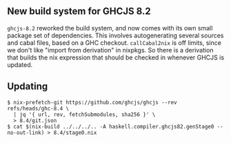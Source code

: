 New build system for GHCJS 8.2
---

`ghcjs-8.2` reworked the build system, and now comes with its own
small package set of dependencies. This involves autogenerating
several sources and cabal files, based on a GHC
checkout. `callCabal2nix` is off limits, since we don't like "import
from derivation" in nixpkgs. So there is a derivation that builds the
nix expression that should be checked in whenever GHCJS is updated.

Updating
---

```
$ nix-prefetch-git https://github.com/ghcjs/ghcjs --rev refs/heads/ghc-8.4 \
  | jq '{ url, rev, fetchSubmodules, sha256 }' \
  > 8.4/git.json
$ cat $(nix-build ../../../.. -A haskell.compiler.ghcjs82.genStage0 --no-out-link) > 8.4/stage0.nix
```

